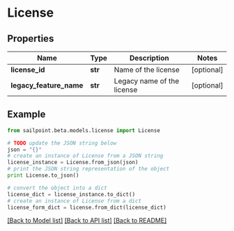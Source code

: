 # License


## Properties

Name | Type | Description | Notes
------------ | ------------- | ------------- | -------------
**license_id** | **str** | Name of the license | [optional] 
**legacy_feature_name** | **str** | Legacy name of the license | [optional] 

## Example

```python
from sailpoint.beta.models.license import License

# TODO update the JSON string below
json = "{}"
# create an instance of License from a JSON string
license_instance = License.from_json(json)
# print the JSON string representation of the object
print License.to_json()

# convert the object into a dict
license_dict = license_instance.to_dict()
# create an instance of License from a dict
license_form_dict = license.from_dict(license_dict)
```
[[Back to Model list]](../README.md#documentation-for-models) [[Back to API list]](../README.md#documentation-for-api-endpoints) [[Back to README]](../README.md)


